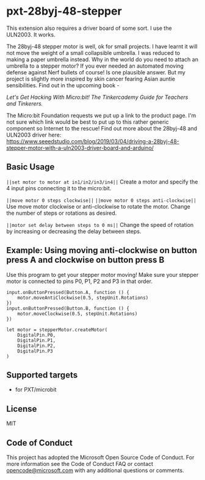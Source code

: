# pxt-28byj-48-stepper

This extension also requires a driver board of some sort. I use the ULN2003. It works. 

The 28byj-48 stepper motor is well, ok for small projects. I have learnt it will not move the weight of a small collapsible umbrella. I was reduced to making a paper umbrella instead. Why in the world do you need to attach an umbrella to a stepper motor? If you ever needed an automated moving defense against Nerf bullets of course! Is one plausible answer. But my project is slightly more inspired by skin cancer fearing Asian auntie sensibilities. Find out in the upcoming book - 

_Let's Get Hacking With Micro:bit! The Tinkercademy Guide for Teachers and Tinkerers._

The Micro:bit Foundation requests we put up a link to the product page. I'm not sure which link would be best to put up to this rather  generic component so Internet to the rescue! Find out more about the 28byj-48 and ULN2003 driver here: 
https://www.seeedstudio.com/blog/2019/03/04/driving-a-28byj-48-stepper-motor-with-a-uln2003-driver-board-and-arduino/

## Basic Usage

`||set motor to motor at in1/in2/in3/in4||`
Create a motor and specify the 4 input pins connecting it to the micro:bit.

`||move motor 0 steps clockwise||`
`||move motor 0 steps anti-clockwise||`
Use move motor clockwise or anti-clockwise to rotate the motor. Change the number of steps or rotations as desired.

`||motor set delay between steps to 0 ms||`
Change the speed of rotation by increasing or decreasing the delay between steps.

## Example: Using moving anti-clockwise on button press A and clockwise on button press B

Use this program to get your stepper motor moving! Make sure your stepper motor is connected to pins P0, P1, P2 and P3 in that order. 

```
input.onButtonPressed(Button.A, function () {
    motor.moveAntiClockwise(0.5, stepUnit.Rotations)
})
input.onButtonPressed(Button.B, function () {
    motor.moveClockwise(0.5, stepUnit.Rotations)
})

let motor = stepperMotor.createMotor(
    DigitalPin.P0,
    DigitalPin.P1,
    DigitalPin.P2,  
    DigitalPin.P3
)
```

## Supported targets

* for PXT/microbit

## License
MIT

## Code of Conduct
This project has adopted the Microsoft Open Source Code of Conduct. For more information see the Code of Conduct FAQ or contact opencode@microsoft.com with any additional questions or comments.
